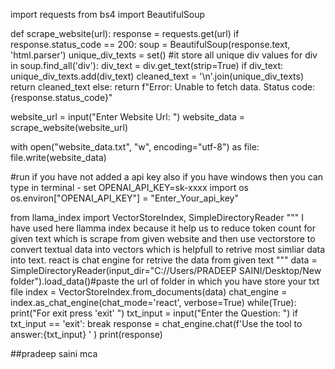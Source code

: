 import requests
from bs4 import BeautifulSoup


def scrape_website(url):
        response = requests.get(url)
        if response.status_code == 200:
            soup = BeautifulSoup(response.text, 'html.parser')
            unique_div_texts = set() #it store all unique div values 
            for div in soup.find_all('div'):
                div_text = div.get_text(strip=True)
                if div_text:
                    unique_div_texts.add(div_text)
            cleaned_text = '\n'.join(unique_div_texts)
            return cleaned_text
        else:
            return f"Error: Unable to fetch data. Status code: {response.status_code}"
        
website_url = input("Enter Website Url: ")
website_data = scrape_website(website_url)

with open("website_data.txt", "w", encoding="utf-8") as file:
    file.write(website_data) 

#run if you have not added a api key also if you have windows then you can type in terminal - set OPENAI_API_KEY=sk-xxxx 
import os
os.environ["OPENAI_API_KEY"] = "Enter_Your_api_key"

from llama_index import VectorStoreIndex, SimpleDirectoryReader
""" I have used here llamma index because it help us to reduce token count for given text which is scrape from given website 
and then use vectorstore to convert textual data into vectors which is helpfull to retrive most simliar data into text.
react is chat engine for retrive the data from given text
"""
data = SimpleDirectoryReader(input_dir="C://Users/PRADEEP SAINI/Desktop/New folder").load_data()#paste the url of folder in which you have store your txt file
index = VectorStoreIndex.from_documents(data) 
chat_engine = index.as_chat_engine(chat_mode='react', verbose=True)
while(True):
     print("For exit press 'exit' ")
     txt_input = input("Enter the Question: ")
     if txt_input == 'exit':
          break
     response = chat_engine.chat(f'Use the tool to answer:{txt_input} ' )
     print(response)

##pradeep saini mca 
